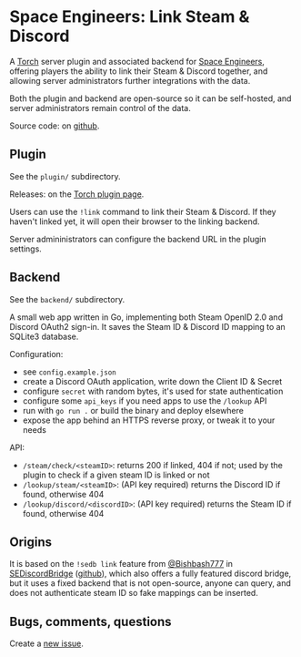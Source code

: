 # Space Engineers: Link Steam & Discord

A [Torch][torch] server plugin and associated backend for
[Space Engineers][space-engineers], offering players the ability to link their
Steam & Discord together, and allowing server administrators further
integrations with the data.

Both the plugin and backend are open-source so it can be self-hosted, and
server administrators remain control of the data.

Source code: on [github][github].

[torch]: https://torchapi.net/
[space-engineers]: https://www.spaceengineersgame.com/
[github]: https://github.com/StalkR/Space-Engineers-Link-Steam-Discord

## Plugin

See the `plugin/` subdirectory.

Releases: on the [Torch plugin page][plugin].

Users can use the `!link` command to link their Steam & Discord. If they
haven't linked yet, it will open their browser to the linking backend.

Server admininistrators can configure the backend URL in the plugin settings.

[plugin]: https://torchapi.net/plugins/item/64827390-c847-41fb-adc3-2719b1d1b536

## Backend

See the `backend/` subdirectory.

A small web app written in Go, implementing both Steam OpenID 2.0 and Discord
OAuth2 sign-in. It saves the Steam ID & Discord ID mapping to an SQLite3
database.

Configuration:
- see `config.example.json`
- create a Discord OAuth application, write down the Client ID & Secret
- configure `secret` with random bytes, it's used for state authentication
- configure some `api_keys` if you need apps to use the `/lookup` API
- run with `go run .` or build the binary and deploy elsewhere
- expose the app behind an HTTPS reverse proxy, or tweak it to your needs

API:
- `/steam/check/<steamID>`: returns 200 if linked, 404 if not; used by the
  plugin to check if a given steam ID is linked or not
- `/lookup/steam/<steamID>`: (API key required) returns the Discord ID if
  found, otherwise 404
- `/lookup/discord/<discordID>`: (API key required) returns the Steam ID if
  found, otherwise 404

## Origins

It is based on the `!sedb link` feature from [@Bishbash777][bish] in
[SEDiscordBridge][sedb] ([github][sedb-github]), which also offers a fully
featured discord bridge, but it uses a fixed backend that is not open-source,
anyone can query, and does not authenticate steam ID so fake mappings can be
inserted.

[bish]: https://github.com/Bishbash777
[sedb]: https://torchapi.net/plugins/item/3cd3ba7f-c47c-4efe-8cf1-bd3f618f5b9c
[sedb-github]: https://github.com/Bishbash777/SEDB-RELOADED

## Bugs, comments, questions

Create a [new issue][new-issue].

[new-issue]: https://github.com/StalkR/Space-Engineers-Link-Steam-Discord/issues/new

